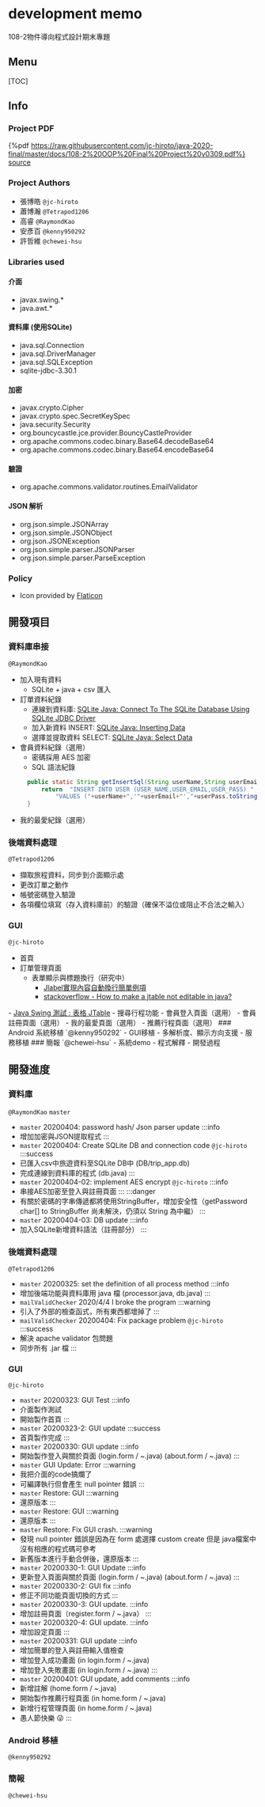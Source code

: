 # development memo  
108-2物件導向程式設計期末專題  
## Menu
[TOC]
## Info
### Project PDF
{%pdf https://raw.githubusercontent.com/jc-hiroto/java-2020-final/master/docs/108-2%20OOP%20Final%20Project%20v0309.pdf%}
<a href= https://github.com/jc-hiroto/java-2020-final/blob/master/docs/108-2%20OOP%20Final%20Project%20v0309.pdf>source</a>
### Project Authors
- 張博皓 ` @jc-hiroto `
- 蕭博瀚 `@Tetrapod1206`
- 高睿 `@RaymondKao`
- 安彥百 `@kenny950292`
- 許哲維 `@chewei-hsu`
### Libraries used
#### 介面
- javax.swing.*
- java.awt.*
#### 資料庫 (使用SQLite)
- java.sql.Connection
- java.sql.DriverManager
- java.sql.SQLException
- sqlite-jdbc-3.30.1
#### 加密
- javax.crypto.Cipher
- javax.crypto.spec.SecretKeySpec
- java.security.Security
- org.bouncycastle.jce.provider.BouncyCastleProvider
- org.apache.commons.codec.binary.Base64.decodeBase64
- org.apache.commons.codec.binary.Base64.encodeBase64

#### 驗證
- org.apache.commons.validator.routines.EmailValidator

#### JSON 解析
- org.json.simple.JSONArray
- org.json.simple.JSONObject
- org.json.JSONException
- org.json.simple.parser.JSONParser
- org.json.simple.parser.ParseException
### Policy
- Icon provided by <a href= https://www.flaticon.com>Flaticon</a>

## 開發項目
### 資料庫串接  
`@RaymondKao`
  - 加入現有資料
      - SQLite + java + csv 匯入
  - 訂單資料紀錄
    - 連線到資料庫: <a href= https://www.sqlitetutorial.net/sqlite-java/sqlite-jdbc-driver>SQLite Java: Connect To The SQLite Database Using SQLite JDBC Driver</a>
    - 加入新資料 INSERT: <a href= https://www.sqlitetutorial.net/sqlite-java/insert>SQLite Java: Inserting Data</a>
    - 選擇並提取資料 SELECT: <a href= https://www.sqlitetutorial.net/sqlite-java/select>SQLite Java: Select Data</a>
  - 會員資料紀錄（選用）
      - 密碼採用 AES 加密
      - SQL 語法紀錄
      ```java
        public static String getInsertSql(String userName,String userEmail,StringBuffer userPass) {
            return  "INSERT INTO USER (USER_NAME,USER_EMAIL,USER_PASS) " +
                "VALUES ("+userName+",'"+userEmail+"',"+userPass.toString()+");";
        }
      ```
  - 我的最愛紀錄（選用）
### 後端資料處理  
`@Tetrapod1206`
  - 擷取旅程資料，同步到介面顯示處
  - 更改訂單之動作
  - 帳號密碼登入驗證
  - 各項欄位填寫（存入資料庫前）的驗證（確保不溢位或阻止不合法之輸入）
### GUI  
`@jc-hiroto`
  - 首頁
  - 訂單管理頁面
    - 表單顯示與標題換行（研究中）
        - <a href= https://codertw.com/程式語言/299633>Jlabel實現內容自動換行簡單例項</a>
        - <a href=https://stackoverflow.com/questions/10432385/how-to-make-a-jtable-not-editable-in-java>stackoverflow - How to make a jtable not editable in java?
</a>
        - <a href=http://yhhuang1966.blogspot.com/2014/05/java-swing-jtable.html>Java Swing 測試 : 表格 JTable</a>
  - 搜尋行程功能
  - 會員登入頁面（選用）
  - 會員註冊頁面（選用）
  - 我的最愛頁面（選用）
  - 推薦行程頁面（選用）
### Android 系統移植  
`@kenny950292`
  - GUI移植
  - 多解析度、顯示方向支援
  - 服務移植
### 簡報  
`@chewei-hsu`
  - 系統demo
  - 程式解釋
  - 開發過程

## 開發進度

### 資料庫  
`@RaymondKao`
`master`
- `master` 20200404: password hash/ Json parser update
:::info
- 增加加密與JSON提取程式
:::
- `master` 20200404: Create SQLite DB and connection code `@jc-hiroto`
:::success
- 已匯入csv中旅遊資料至SQLite DB中 (DB/trip_app.db)
- 完成連線到資料庫的程式 (db.java)
:::
- `master` 20200404-02: implement AES encrypt `@jc-hiroto`
:::info
- 串接AES加密至登入與註冊頁面
:::
:::danger
- 有關於密碼的字串傳遞都將使用StringBuffer，增加安全性（getPassword char[] to StringBuffer 尚未解決，仍須以 String 為中繼）
:::
- `master` 20200404-03: DB update
:::info
- 加入SQLite新增資料語法（註冊部分）
:::

### 後端資料處理  
`@Tetrapod1206`
- `master` 20200325: set the definition of all process method
:::info
- 增加後端功能與資料庫用 java 檔 (processor.java, db.java)
:::
- `mailValidChecker` 2020/4/4 I broke the program
:::warning
- 引入了外部的檢查函式，所有東西都壞掉了
:::
- `mailValidChecker` 20200404: Fix package problem `@jc-hiroto`
:::success
- 解決 apache validator 包問題
- 同步所有 .jar 檔
:::
### GUI  
`@jc-hiroto`
- `master` 20200323: GUI Test
:::info
- 介面製作測試
- 開始製作首頁
:::
- `master` 20200323-2: GUI update
:::success
- 首頁製作完成
:::
- `master` 20200330: GUI update
:::info
- 開始製作登入與關於頁面 (login.form / ~.java) (about.form / ~.java)
:::
- `master` GUI Update: Error
:::warning
- 我把介面的code搞爛了
- 可編譯執行但會產生 null pointer 錯誤
:::
- `master` Restore: GUI
:::warning
- 還原版本
:::
- `master` Restore: GUI
:::warning
- 還原版本
:::
- `master` Restore: Fix GUI crash.
:::warning
- 發現 null pointer 錯誤是因為在 form 處選擇 custom create 但是 java檔案中沒有相應的程式碼可參考
- 新舊版本進行手動合併後，還原版本
:::
- `master` 20200330-1: GUI Update
:::info
- 更新登入頁面與關於頁面 (login.form / ~.java) (about.form / ~.java)
:::
- `master` 20200330-2: GUI fix
:::info
- 修正不同功能頁面切換的方式
:::
- `master` 20200330-3: GUI update.
:::info
- 增加註冊頁面（register.form / ~.java）
:::
- `master` 20200320-4: GUI update.
:::info
- 增加設定頁面
:::
- `master` 20200331: GUI update
:::info
- 增加簡單的登入與註冊輸入值檢查
- 增加登入成功畫面 (in login.form / ~.java)
- 增加登入失敗畫面 (in login.form / ~.java)
:::
- `master` 20200401: GUI update, add comments
:::info
- 新增註解 (home.form / ~.java)
- 開始製作推薦行程頁面 (in home.form / ~.java)
- 新增行程管理頁面 (in home.form / ~.java)
- 愚人節快樂 :stuck_out_tongue_winking_eye: 
:::
### Android 移植  
`@kenny950292`

### 簡報  
`@chewei-hsu`